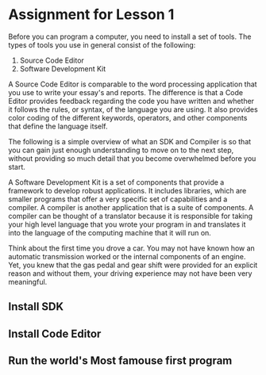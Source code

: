 # Assignment for Lesson 1

Before you can program a computer, you need to install a set of tools. 
The types of tools you use in general consist of the following:
1. Source Code Editor
2. Software Development Kit

A Source Code Editor is comparable to the word processing application that you use to write your essay's and reports. 
The difference is that a Code Editor provides feedback regarding the code you have written and whether it follows the 
rules, or syntax, of the language you are using. It also provides color coding of the different keywords, operators, and other components that
define the language itself.

The following is a simple overview of what an SDK and Compiler is so that you can gain just enough understanding to move on to the next step, without providing so much detail that you become overwhelmed before you start.

A Software Development Kit is a set of components that provide a framework to develop robust applications. It includes libraries, which are smaller programs that offer
a very specific set of capabilities and a compiler. A compiler is another application that is a suite of components. A compiler can be thought of a translator because
it is responsible for taking your high level language that you wrote your program in and translates it into the language of the computing machine that it will run on. 

Think about the first time you drove a car. You may not have known how an automatic transmission worked or the internal components of an engine. Yet, you knew that
the gas pedal and gear shift were provided for an explicit reason and without them, your driving experience may not have been very meaningful. 


## Install SDK

## Install Code Editor

## Run the world's Most famouse first program